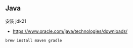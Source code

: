 ## Java

安装 jdk21

- https://www.oracle.com/java/technologies/downloads/

```sh
brew install maven gradle
```
